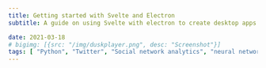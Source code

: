 ```yaml
---
title: Getting started with Svelte and Electron
subtitle: A guide on using Svelte with electron to create desktop apps 

date: 2021-03-18
# bigimg: [{src: "/img/duskplayer.png", desc: "Screenshot"}]
tags: [ "Python", "Twitter", "Social network analytics", "neural network", "deep learning" ]
---
```



<!--more-->
 

<!-- {{< highlight javascript >}}
{{< / highlight >}} -->
<br>


